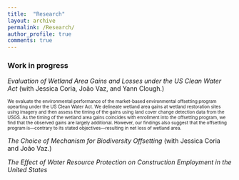 ```yaml
---
title:  "Research"
layout: archive
permalink: /Research/
author_profile: true
comments: true
---
```


### Work in progress

_Evaluation of Wetland Area Gains and Losses under the US Clean Water Act_ (with Jessica Coria, João Vaz, and Yann Clough.)

<font size="0.9">We evaluate the environmental performance of the market-based environmental offsetting program opearting under the US Clean Water Act. We delineate wetland area gains at wetland restoration sites using imagery and then assess the timing of the gains using land cover change detection data from the USGS. As the timing of the wetland area gains coincides with enrollment into the offsetting program, we find that the observed gains are largely additional. However, our findings also suggest that the offsetting program is&mdash;contrary to its stated objectives&mdash;resulting in net loss of wetland area.</font>

_The Choice of Mechanism for Biodiversity Offsetting_ (with Jessica Coria and João Vaz.)

_The Effect of Water Resource Protection on Construction Employment in the United States_









